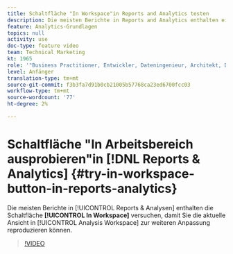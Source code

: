 ```yaml
---
title: Schaltfläche "In Workspace"in Reports and Analytics testen
description: Die meisten Berichte in Reports and Analytics enthalten eine Schaltfläche "In Arbeitsbereich ausprobieren", mit der Sie die aktuelle Ansicht in Analysis Workspace zur weiteren Anpassung reproduzieren können.
feature: Analytics-Grundlagen
topics: null
activity: use
doc-type: feature video
team: Technical Marketing
kt: 1965
role: '"Business Practitioner, Entwickler, Dateningenieur, Architekt, Data Architect, Administrator, Leader"'
level: Anfänger
translation-type: tm+mt
source-git-commit: f3b3fa7d91b0cb21005b57768ca23ed6700fcc03
workflow-type: tm+mt
source-wordcount: '77'
ht-degree: 2%

---
```



# Schaltfläche &quot;In Arbeitsbereich ausprobieren&quot;in [!DNL Reports & Analytics] {#try-in-workspace-button-in-reports-analytics}

Die meisten Berichte in [!UICONTROL Reports &amp; Analysen] enthalten die Schaltfläche **[!UICONTROL In Workspace]** versuchen, damit Sie die aktuelle Ansicht in [!UICONTROL Analysis Workspace] zur weiteren Anpassung reproduzieren können.

>[!VIDEO](https://video.tv.adobe.com/v/23959/?quality=12)
